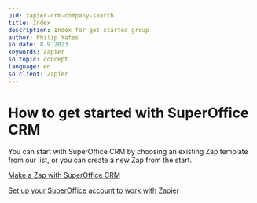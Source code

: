 ```yaml
---
uid: zapier-crm-company-search
title: Index
description: Index for get started group
author: Philip Yates
so.date: 8.9.2023
keywords: Zapier
so.topic: concept
language: en
so.client: Zapier
---
```



# How to get started with SuperOffice CRM

You can start with SuperOffice CRM by choosing an existing Zap template from our list, or you can create a new Zap from the start.

[Make a Zap with SuperOffice CRM](make-a-zap.md)

[Set up your SuperOffice account to work with Zapier](set-up-account.md)